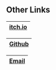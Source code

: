 ## Other Links


|[itch.io ](https://ollie-lynas.itch.io/)|
|----------------------------------------|

|[Github]((https://github.com/ollielynas))|
|----------------------------------------|


|[Email](mailto:lynasollie@gmail.com)|
|----------------------------------------|


